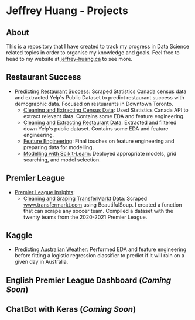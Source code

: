 # Jeffrey Huang - Projects

## About

This is a repository that I have created to track my progress in Data Science related topics in order to organise my knowledge and goals. Feel free to head to my website at [jeffrey-huang.ca](https://jeffrey-huang.ca) to see more.

## Restaurant Success
- [Predicting Restaurant Success](https://github.com/jeffreyjyhuang/restaurant-demographics): Scraped Statistics Canada census data and extracted Yelp's Public Dataset to predict restaurant success with demographic data. Focused on restuarants in Downtown Toronto. 
	- [Cleaning and Extracting Census Data](https://github.com/jeffreyjyhuang/restaurant-demographics/blob/master/Demographic_Data_Cleaning.ipynb): Used Statistics Canada API to extract relevant data. Contains some EDA and feature engineering.
	- [Cleaning and Extracting Restaurant Data](https://github.com/jeffreyjyhuang/restaurant-demographics/blob/master/Restaurant_Data_Cleaning.ipynb): Extracted and filtered down Yelp's public dataset. Contains some EDA and feature engineering.
	- [Feature Engineering](https://github.com/jeffreyjyhuang/restaurant-demographics/blob/master/Modelling_Data_Cleaning.ipynb): Final touches on feature engineering and preparing data for modelling.
	- [Modelling with Scikit-Learn](https://github.com/jeffreyjyhuang/restaurant-demographics/blob/master/Modelling_Data_Cleaning.ipynb): Deployed appropriate models, grid searching, and model selection.

## Premier League 
- [Premier League Insights](https://github.com/jeffreyjyhuang/projects/tree/master/premier_league):
	- [Cleaning and Sraping TransferMarkt Data](https://github.com/jeffreyjyhuang/projects/blob/master/premier_league/1_scraping_transfermarkt.ipynb): Scraped www.transfermarkt.com using BeautifulSoup. I created a function that can scrape any soccer team. Compiled a dataset with the twenty teams from the 2020-2021 Premier League.

## Kaggle
- [Predicting Australian Weather](https://www.kaggle.com/jeffreyjyhuang/australian-weather-logistic-regression-classifier/notebook): Performed EDA and feature engineering before fitting a logistic regression classifier to predict if it will rain on a given day in Australia.
	
## English Premier League Dashboard (*Coming Soon*)

## ChatBot with Keras (*Coming Soon*)
